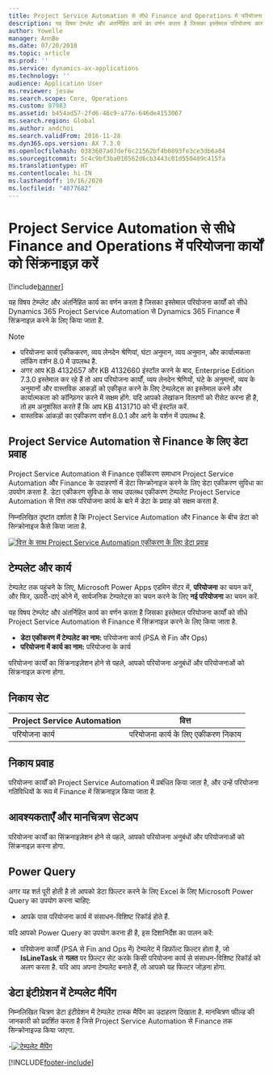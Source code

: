 ```yaml
---
title: Project Service Automation से सीधे Finance and Operations में परियोजना कार्यों को सिंक्रनाइज़ करें
description: यह विषय टेम्प्लेट और अंतर्निहित कार्य का वर्णन करता है जिसका इस्तेमाल परियोजना कार्यों को सीधे Microsoft Dynamics 365 Project Service Automation से Dynamics 365 Finance में सिंक्रनाइज़ करने के लिए किया जाता है.
author: Yowelle
manager: AnnBe
ms.date: 07/20/2018
ms.topic: article
ms.prod: ''
ms.service: dynamics-ax-applications
ms.technology: ''
audience: Application User
ms.reviewer: josaw
ms.search.scope: Core, Operations
ms.custom: 87983
ms.assetid: b454ad57-2fd6-46c9-a77e-646de4153067
ms.search.region: Global
ms.author: andchoi
ms.search.validFrom: 2016-11-28
ms.dyn365.ops.version: AX 7.3.0
ms.openlocfilehash: 0383607a07def6c21562bf4b0893fe3ce3db6a04
ms.sourcegitcommit: 5c4c9bf3ba018562d6cb3443c01d550489c415fa
ms.translationtype: HT
ms.contentlocale: hi-IN
ms.lasthandoff: 10/16/2020
ms.locfileid: "4077682"
---
```

# <a name="synchronize-project-tasks-directly-from-project-service-automation-to-finance-and-operations"></a>Project Service Automation से सीधे Finance and Operations में परियोजना कार्यों को सिंक्रनाइज़ करें

[!include[banner](../includes/banner.md)]

यह विषय टेम्प्लेट और अंतर्निहित कार्य का वर्णन करता है जिसका इस्तेमाल परियोजना कार्यों को सीधे Dynamics 365 Project Service Automation से Dynamics 365 Finance में सिंक्रनाइज़ करने के लिए किया जाता है.

> [!NOTE]
> - परियोजना कार्य एकीककरण, व्यय लेनदेन श्रेणियां, घंटा अनुमान, व्यय अनुमान, और कार्यात्मकता लॉकिंग वर्शन 8.0 में उपलब्ध है.
> - अगर आप KB 4132657 और KB 4132660 इंस्टॉल करने के बाद, Enterprise Edition 7.3.0 इस्तेमाल कर रहे हैं तो आप परियोजना कार्यों, व्यय लेनदेन श्रेणियों, घंटे के अनुमानों, व्यय के अनुमानों और वास्तविक आकड़ों को एकीकृत करने के लिए टेम्पलेट्स का इस्तेमाल करने और कार्यात्मकता को कॉन्फ़िगर करने में सक्षम होंगे. यदि आपको लेखांकन वितरणों को रीसेट करना ही है, तो हम अनुशंसित करते हैं कि आप KB 4131710 को भी इंस्टॉल करें.
> - वास्तविक आंकड़ों का एकीकरण वर्शन 8.0.1 और आगे के वर्शन में उपलब्ध है.

## <a name="data-flow-for-project-service-automation-to-finance"></a>Project Service Automation से Finance के लिए डेटा प्रवाह

Project Service Automation से Finance एकीकरण समाधान Project Service Automation और Finance के उदाहरणों में डेटा सिन्क्रोनाइज करने के लिए डेटा एकीकरण सुविधा का उपयोग करता है. डेटा एकीकरण सुविधा के साथ उपलब्ध एकीकरण टेम्पलेट Project Service Automation से वित्त तक परियोजना कार्य के बारे में डेटा के प्रवाह को सक्षम करता है.

निम्नलिखित दृष्टांत दर्शाता है कि Project Service Automation और Finance के बीच डेटा को सिन्क्रोनाइज कैसे किया जाता है.

[![वित्त के साथ Project Service Automation एकीकरण के लिए डेटा प्रवाह](./media/ProjectTasksFlow.png)](./media/ProjectTasksFlow.png)

## <a name="template-and-task"></a>टेम्पलेट और कार्य

टेम्पलेट तक पहुंचने के लिए, Microsoft Power Apps एडमिन सेंटर में, **परियोजना** का चयन करें, और फिर, ऊपरी-दाएं कोने में, सार्वजनिक टेम्पलेट्स का चयन करने के लिए **नई परियोजना** का चयन करें.

यह विषय टेम्प्लेट और अंतर्निहित कार्य का वर्णन करता है जिसका इस्तेमाल परियोजना कार्यों को सीधे Project Service Automation से Finance में सिंक्रनाइज़ करने के लिए किया जाता है.

- **डेटा एकीकरण में टेम्पलेट का नाम:** परियोजना कार्य (PSA से Fin और Ops)
- **परियोजना में कार्य का नाम:** परियोजना के कार्य

परियोजना कार्यों का सिंक्रनाइज़ेशन होने से पहले, आपको परियोजना अनुबंधों और परियोजनाओं को सिंक्रनाइज़ करना होगा.

## <a name="entity-set"></a>निकाय सेट

| Project Service Automation | वित्त                             |
|----------------------------|-------------------------------------|
| परियोजना कार्य              | परियोजना कार्य के लिए एकीकरण निकाय |

## <a name="entity-flow"></a>निकाय प्रवाह

परियोजना कार्यों को Project Service Automation में प्रबंधित किया जाता है, और उन्हें परियोजना गतिविधियों के रूप में Finance में सिंक्रनाइज़ किया जाता है.

## <a name="prerequisites-and-mapping-setup"></a>आवश्यकताएँ और मानचित्रण सेटअप

परियोजना कार्यों का सिंक्रनाइज़ेशन होने से पहले, आपको परियोजना अनुबंधों और परियोजनाओं को सिंक्रनाइज़ करना होगा.

## <a name="power-query"></a>Power Query

अगर यह शर्त पूरी होती है तो आपको डेटा फ़िल्टर करने के लिए Excel के लिए Microsoft Power Query का उपयोग करना चाहिए:

- आपके पास परियोजना कार्य में संसाधन-विशिष्ट रिकॉर्ड होते हैं.

यदि आपको Power Query का उपयोग करना ही है, इस दिशानिर्देश का पालन करें:

- परियोजना कार्यों (PSA से Fin and Ops में) टेम्पलेट में डिफ़ॉल्ट फ़िल्टर होता है, जो **IsLineTask** से **गलत** पर फ़िल्टर सेट करके किसी परियोजना कार्य से संसाधन-विशिष्ट रिकॉर्ड को अलग करता है. यदि आप अपना टेम्पलेट बनाते हैं, तो आपको यह फिल्टर जोड़ना होगा.

## <a name="template-mapping-in-data-integration"></a>डेटा इंटीग्रेशन में टेम्पलेट मैपिंग

निम्नलिखित चित्रण डेटा इंटीग्रेशन में टेम्पलेट टास्क मैपिंग का उदाहरण दिखाता है. मानचित्रण फील्ड की जानकारी को प्रदर्शित करता है जिसे Project Service Automation से Finance तक सिन्क्रोनाइज्ड किया जाएगा.

-[![टेम्पलेट मैपिंग](./media/ProjectTasksMapping.png)](./media/ProjectTasksMapping.png)


[!INCLUDE[footer-include](../includes/footer-banner.md)]